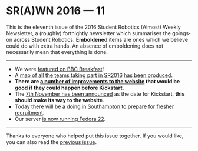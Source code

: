 # SR(A)WN 2016 — 11

This is the eleventh issue of the 2016 Student Robotics (Almost) Weekly Newsletter, a (roughly) fortnightly newsletter which summarises the goings‐on across Student Robotics. **Emboldened** items are ones which we believe could do with extra hands. An absence of emboldening does not necessarily mean that everything is done.

---

- We were [featured on BBC Breakfast][bbc-breakfast]!
- A [map of all the teams taking part in SR2016][team-map] [has been produced][list-team-map].
- **There are [a number of improvements to the website][list-website-improvements] that would be good if they could happen before Kickstart.**
- The [7th November has been announced][list-kickstart] as the date for Kickstart, **this should make its way to the website**.
- Today there will be a [doing in Southampton to prepare for fresher recruitment][list-soton-doing].
- Our server [is now running Fedora 22][list-fedora-22].

---

Thanks to everyone who helped put this issue together. If you would like, you can also read the [previous issue][list-previous-issue].

[list-previous-issue]: https://groups.google.com/d/topic/srobo-news/-hgYEspbTZE/discussion
[bbc-breakfast]: http://www.bbc.co.uk/news/technology-34288064
[team-map]: https://batchgeo.com/map/bc58cece3eed4eedec56c4ef60078ff6
[list-team-map]: https://groups.google.com/d/topic/srobo/EreGVPTfUL0/discussion
[list-website-improvements]: https://groups.google.com/d/topic/srobo/ix5NEnBL_a4/discussion
[list-kickstart]: https://groups.google.com/d/msg/srobo/eH47IeWYTjo/SZ90V779AgAJ
[list-soton-doing]: https://groups.google.com/d/topic/srobo/IYrkpLCnNsA/discussion
[list-fedora-22]: https://groups.google.com/d/msg/srobo-devel/mV_5AX8bRmU/qTzeoak5BQAJ
